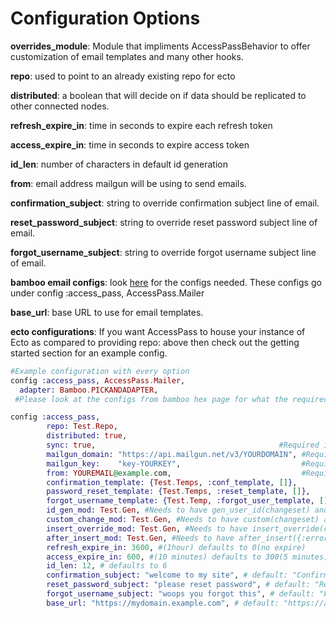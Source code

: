 # Configuration Options

<b>overrides_module</b>: Module that impliments AccessPassBehavior to offer customization of email templates and many other hooks.

<b>repo</b>: used to point to an already existing repo for ecto

<b>distributed</b>: a boolean that will decide on if data should be replicated to other connected nodes.

<b>refresh\_expire\_in</b>: time in seconds to expire each refresh token

<b>access\_expire\_in</b>: time in seconds to expire access token

<b>id\_len</b>: number of characters in default id generation

<b>from</b>: email address mailgun will be using to send emails.

<b>confirmation\_subject</b>: string to override confirmation subject line of email.

<b>reset\_password\_subject</b>: string to override reset password subject line of email.

<b>forgot\_username_subject</b>: string to override forgot username subject line of email.

<b>bamboo email configs</b>: look [here](https://hexdocs.pm/bamboo/readme.html) for the configs needed. These configs go under config :access_pass, AccessPass.Mailer

<b>base_url</b>: base URL to use for email templates.

<b>ecto configurations</b>: If you want AccessPass to house your instance of Ecto as compared to providing repo: above then check out the getting started section for an example config.

```elixir
#Example configuration with every option
config :access_pass, AccessPass.Mailer,
  adapter: Bamboo.PICKANDADAPTER,
 #Please look at the configs from bamboo hex page for what the required configs are. 

config :access_pass, 
        repo: Test.Repo,
        distributed: true,
        sync: true,                                         #Required if already using ecto
        mailgun_domain: "https://api.mailgun.net/v3/YOURDOMAIN", #Required
        mailgun_key:    "key-YOURKEY",                           #Required
        from: YOUREMAIL@example.com,                             #Required
        confirmation_template: {Test.Temps, :conf_template, []},         #check Email Templating
        password_reset_template: {Test.Temps, :reset_template, []},      #check Email Templating
        forgot_username_template: {Test.Temp, :forgot_user_template, []},#check Email Templating
        id_gen_mod: Test.Gen, #Needs to have gen_user_id(changeset) and return {changeset, ID}
        custom_change_mod: Test.Gen, #Needs to have custom(changeset) and return changeset
        insert_override_mod: Test.Gen, #Needs to have insert_override(changeset) and return {:ok, changeset} or {:error, changeset}
        after_insert_mod: Test.Gen, #Needs to have after_insert({:error,cs} OR {:ok,cs}) and return changeset
        refresh_expire_in: 3600, #(1hour) defaults to 0(no expire)
        access_expire_in: 600, #(10 minutes) defaults to 300(5 minutes)
        id_len: 12, # defaults to 6 
        confirmation_subject: "welcome to my site", # default: "Confirmation email"
        reset_password_subject: "please reset password", # default: "Reset your password"
        forgot_username_subject: "woops you forgot this", # default: "Forgot Username"
        base_url: "https://mydomain.example.com", # default: "https://api.example.com", used in email templates
```


